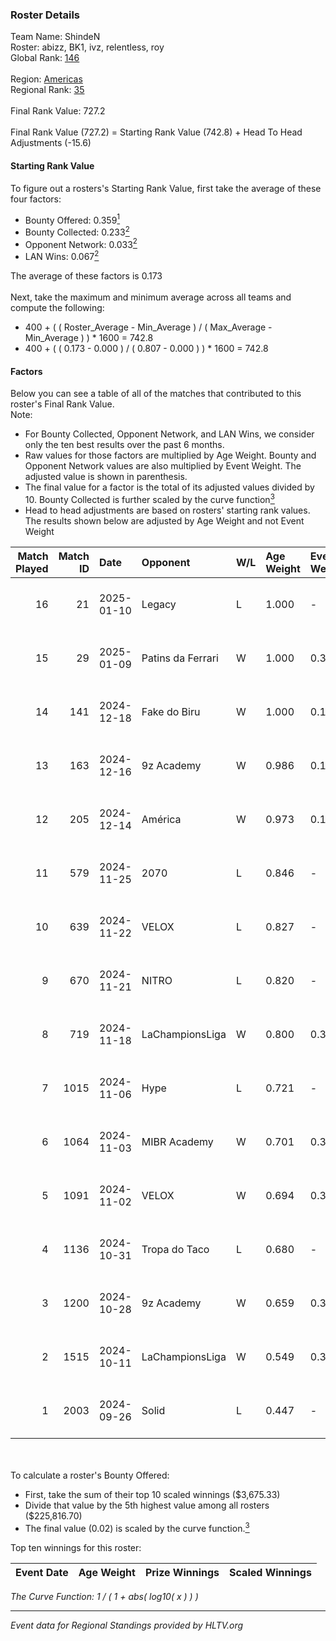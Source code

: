 ### Roster Details<br />
Team Name: ShindeN<br />
Roster: abizz, BK1, ivz, relentless, roy<br />
Global Rank: [146](../../standings_global_2025_01_17.md)<br />
<br />
Region: [Americas]( ../../standings_americas_2025_01_17.md)<br />
Regional Rank: [35]( ../../standings_americas_2025_01_17.md)<br />
<br />
Final Rank Value:  727.2<br />
<br />
Final Rank Value (727.2) = Starting Rank Value (742.8) + Head To Head Adjustments (-15.6)<br />

#### Starting Rank Value<br />
To figure out a rosters's Starting Rank Value, first take the average of these four factors:<br />
- Bounty Offered: 0.359[<sup>1</sup>](#table2)
- Bounty Collected: 0.233[<sup>2</sup>](#table1)
- Opponent Network: 0.033[<sup>2</sup>](#table1)
- LAN Wins: 0.067[<sup>2</sup>](#table1)

The average of these factors is 0.173<br />
<br />
Next, take the maximum and minimum average across all teams and compute the following:<br />
- 400 + ( ( Roster_Average - Min_Average ) / ( Max_Average - Min_Average ) ) * 1600 = 742.8
- 400 + ( ( 0.173 - 0.000 ) / ( 0.807 - 0.000 ) ) * 1600 = 742.8


#### Factors<br />
Below you can see a table of all of the matches that contributed to this roster's Final Rank Value.<br />
Note:<br />

- For Bounty Collected, Opponent Network, and LAN Wins, we consider only the ten best results over the past 6 months.
- Raw values for those factors are multiplied by Age Weight. Bounty and Opponent Network values are also multiplied by Event Weight. The adjusted value is shown in parenthesis.
- The final value for a factor is the total of its adjusted values divided by 10. Bounty Collected is further scaled by the curve function[<sup>3</sup>](#curveFunction)
- Head to head adjustments are based on rosters' starting rank values. The results shown below are adjusted by Age Weight and not Event Weight
<span id="table1"></span><br />


| Match Played | Match ID | Date       | Opponent          | W/L | Age Weight | Event Weight | Bounty Collected | Opponent Network | LAN Wins  | H2H Adj. | Roster                           |
| -: | -: | :- | :- | :- | :- | :- | :- | :- | :- | -: | :- |
|           16 |       21 | 2025-01-10 | Legacy            | L   | 1.000      | -            | -                | -                | -         |    -4.00 | abizz, BK1, ivz, relentless, roy |
|           15 |       29 | 2025-01-09 | Patins da Ferrari | W   | 1.000      | 0.384        | 0.000 (0.000)    | 0.148 (0.057)    | 0 (0.000) |     8.65 | abizz, BK1, ivz, relentless, roy |
|           14 |      141 | 2024-12-18 | Fake do Biru      | W   | 1.000      | 0.143        | 0.000 (0.000)    | 0.147 (0.021)    | 0 (0.000) |     9.96 | abizz, BK1, ivz, relentless, roy |
|           13 |      163 | 2024-12-16 | 9z Academy        | W   | 0.986      | 0.143        | 0.000 (0.000)    | 0.264 (0.037)    | 0 (0.000) |     8.13 | abizz, BK1, ivz, relentless, roy |
|           12 |      205 | 2024-12-14 | América           | W   | 0.973      | 0.143        | 0.000 (0.000)    | 0.000 (0.000)    | 0 (0.000) |     4.71 | abizz, BK1, ivz, relentless, roy |
|           11 |      579 | 2024-11-25 | 2070              | L   | 0.846      | -            | -                | -                | -         |   -15.63 | abizz, BK1, ivz, relentless, roy |
|           10 |      639 | 2024-11-22 | VELOX             | L   | 0.827      | -            | -                | -                | -         |   -19.21 | abizz, BK1, ivz, relentless, roy |
|            9 |      670 | 2024-11-21 | NITRO             | L   | 0.820      | -            | -                | -                | -         |   -15.29 | abizz, BK1, ivz, relentless, roy |
|            8 |      719 | 2024-11-18 | LaChampionsLiga   | W   | 0.800      | 0.371        | 0.009 (0.003)    | 0.124 (0.037)    | 0 (0.000) |     8.12 | abizz, BK1, ivz, relentless, roy |
|            7 |     1015 | 2024-11-06 | Hype              | L   | 0.721      | -            | -                | -                | -         |   -10.80 | abizz, BK1, ivz, relentless, roy |
|            6 |     1064 | 2024-11-03 | MIBR Academy      | W   | 0.701      | 0.371        | 0.003 (0.001)    | 0.194 (0.050)    | 0 (0.000) |     8.28 | abizz, BK1, ivz, relentless, roy |
|            5 |     1091 | 2024-11-02 | VELOX             | W   | 0.694      | 0.371        | 0.000 (0.000)    | 0.157 (0.040)    | 0 (0.000) |     5.30 | abizz, BK1, ivz, relentless, roy |
|            4 |     1136 | 2024-10-31 | Tropa do Taco     | L   | 0.680      | -            | -                | -                | -         |   -10.85 | abizz, BK1, ivz, relentless, roy |
|            3 |     1200 | 2024-10-28 | 9z Academy        | W   | 0.659      | 0.371        | 0.000 (0.000)    | 0.264 (0.065)    | 0 (0.000) |     4.57 | abizz, BK1, ivz, relentless, roy |
|            2 |     1515 | 2024-10-11 | LaChampionsLiga   | W   | 0.549      | 0.335        | 0.009 (0.002)    | 0.124 (0.023)    | 1 (0.549) |     6.56 | abizz, BK1, ivz, relentless, roy |
|            1 |     2003 | 2024-09-26 | Solid             | L   | 0.447      | -            | -                | -                | -         |    -4.11 | abizz, BK1, ivz, relentless, roy |

<br />
<span id="table2"></span><br />
To calculate a roster's Bounty Offered:<br />

- First, take the sum of their top 10 scaled winnings ($3,675.33)
- Divide that value by the 5th highest value among all rosters ($225,816.70)
- The final value (0.02) is scaled by the curve function.[<sup>3</sup>](#curveFunction)

Top ten winnings for this roster:<br />

| Event Date | Age Weight | Prize Winnings | Scaled Winnings |
| :- | -: | :- | :- |


<span id="curveFunction"></span>_The Curve Function: 1 / ( 1 + abs( log10( x ) ) )_<br />

---
_Event data for Regional Standings provided by HLTV.org_<br />
